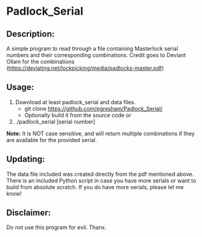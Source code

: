 # Padlock_Serial

Description:
--------

A simple program to read through a file containing Masterlock serial numbers and their corresponding combinations. Credit goes to Deviant Ollam for the combinations (https://deviating.net/lockpicking/media/padlocks-master.pdf) 

Usage: 
--------

1. Download at least padlock_serial and data files.
    * git clone https://github.com/pgresham/Padlock_Serial/
    * Optionally build it from the source code or
2. ./padlock_serial [serial number]

**Note:** It is NOT case sensitive, and will return multiple combinations if they are available for the provided serial.

Updating:
--------

The data file included was created directly from the pdf mentioned above. There is an included Python script in case you have more serials or want to build from absolute scratch. If you do have more serials, please let me know! 


Disclaimer:
--------

Do not use this program for evil.
Thanx. 
